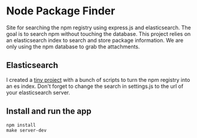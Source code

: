 # Node Package Finder

Site for searching the npm registry using express.js and elasticsearch. The goal is to search npm without touching the database. This project relies on an elasticsearch index to search and store package information. We are only using the npm database to grab the attachments.

## Elasticsearch

I created a [tiny project](https://github.com/Enome/npm-elasticsearch-index) with a bunch of scripts to turn the npm registry into an es index.  Don't forget to change the search in settings.js to the url of your elasticsearch server.

## Install and run the app

```shell
npm install
make server-dev
```
